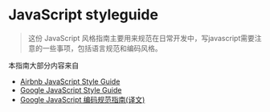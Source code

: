 # JavaScript styleguide

> 这份 JavaScript 风格指南主要用来规范在日常开发中，写javascript需要注意的一些事项，包括语言规范和编码风格。

本指南大部分内容来自

* [Airbnb JavaScript Style Guide](https://github.com/airbnb/javascript)
* [Google JavaScript Style Guide](https://google.github.io/styleguide/javascriptguide.xml)
* [Google JavaScript 编码规范指南(译文)](http://alloyteam.github.io/JX/doc/specification/google-javascript.xml)
